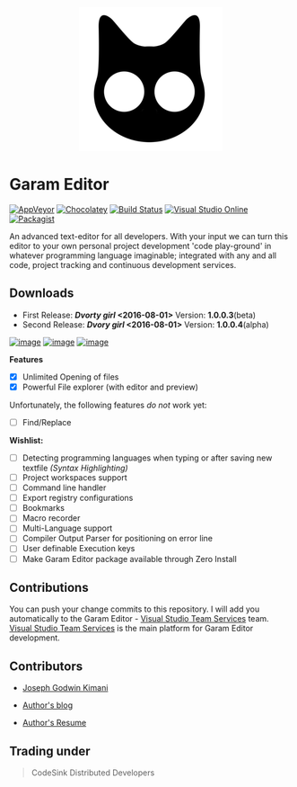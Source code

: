 <p align="center">
  <img src="https://raw.githubusercontent.com/Gochojr/blogsite/gh-pages/images/256x256.png" alt="Garam-cat" />
</p>

# Garam Editor

[![AppVeyor](https://img.shields.io/appveyor/ci/gruntjs/grunt.svg)](https://ci.appveyor.com/project/josephgodwin/garam-editor)
[![Chocolatey](https://img.shields.io/chocolatey/v/git.svg)](https://chocolatey.org/packages/Garam-Editor/1.0.0.3)
[![Build Status](https://travis-ci.org/Gochojr/Garam-Editor.svg?branch=master)](https://travis-ci.org/Gochojr/Garam-Editor)
[![Visual Studio Online](https://img.shields.io/vso/build/larsbrinkhoff/953a34b9-5966-4923-a48a-c41874cfb5f5/1.svg)]()
[![Packagist](https://img.shields.io/packagist/l/doctrine/orm.svg)](https://raw.githubusercontent.com/Gochojr/Garam-Editor/master/LICENSE)

An advanced text-editor for all developers. With your input we can turn this editor to your own personal project development 'code play-ground' in whatever programming language imaginable; integrated with any and all code, project tracking and continuous development services.

## Downloads

* First Release: **_Dvorty girl_ <2016-08-01>** Version: **1.0.0.3**(beta)
* Second Release: **_Dvory girl_ <2016-08-01>** Version: **1.0.0.4**(alpha) 



[![image](https://raw.githubusercontent.com/Gochojr/gochojr.github.io/master/assets/images/CodePlex.0.1.0.png)](https://garameditor.codeplex.com/) [![image](https://raw.githubusercontent.com/chocolatey/choco-wiki/master/images/chocolateyicon.png)](https://chocolatey.org/packages/Garam-Editor/1.0.0.4) [![image](https://raw.githubusercontent.com/Gochojr/gochojr.github.io/master/assets/images/NuGetPackageManager.2.6.1.png)](https://www.nuget.org/packages/Garam-Editor/) 




**Features**

* [x] Unlimited Opening of files
* [x] Powerful File explorer (with editor and preview)

Unfortunately, the following features *do not* work yet:

* [ ] Find/Replace

**Wishlist:**

* [ ] Detecting programming languages when typing or after saving new textfile *(Syntax Highlighting)*
* [ ] Project workspaces support
* [ ] Command line handler 
* [ ] Export registry configurations
* [ ] Bookmarks
* [ ] Macro recorder
* [ ] Multi-Language support
* [ ] Compiler Output Parser for positioning on error line
* [ ] User definable Execution keys
* [ ] Make Garam Editor package available through Zero Install

## Contributions ##

You can push your change commits to this repository. I will add you automatically to the Garam Editor - [Visual Studio Team Services](https://www.visualstudio.com/en-us/products/visual-studio-team-services-vs.aspx) team.
[Visual Studio Team Services](https://www.visualstudio.com/en-us/products/visual-studio-team-services-vs.aspx) is the main platform for Garam Editor development.



## Contributors ##

* [Joseph Godwin Kimani](https://github.com/Gochojr)

 - [Author's blog](http://gochojr.github.io/blogsite)

 - [Author's Resume](http://gochojr.github.io/vitae)


## Trading under ##


> CodeSink Distributed Developers
